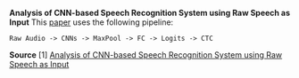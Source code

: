 **Analysis of CNN-based Speech Recognition System using Raw Speech as Input**
This [paper](https://ronan.collobert.com/pub/matos/2015_cnnspeech_interspeech.pdf) uses the following pipeline:

    Raw Audio -> CNNs -> MaxPool -> FC -> Logits -> CTC



**Source**
[1] [Analysis of CNN-based Speech Recognition System using Raw Speech as Input](https://ronan.collobert.com/pub/matos/2015_cnnspeech_interspeech.pdf) 